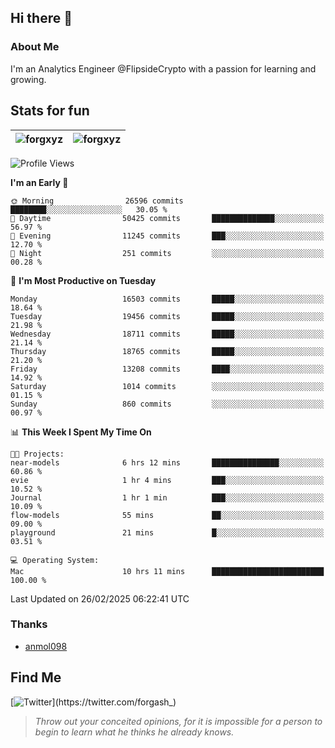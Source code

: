 ## Hi there 👋

### About Me

I'm an Analytics Engineer @FlipsideCrypto with a passion for learning and growing.
  
## Stats for fun

| <img align="center" src="https://github-readme-streak-stats.herokuapp.com/?user=forgxyz&theme=tokyonight" alt="forgxyz" /> | <img align="center" src="https://github-readme-stats.vercel.app/api?username=forgxyz&theme=tokyonight&show_icons=true" alt="forgxyz" /> |
| ------------- |------------- |


<!--START_SECTION:waka-->
![Profile Views](http://img.shields.io/badge/Profile%20Views-0-blue)

**I'm an Early 🐤** 

```text
🌞 Morning                26596 commits       ████████░░░░░░░░░░░░░░░░░   30.05 % 
🌆 Daytime                50425 commits       ██████████████░░░░░░░░░░░   56.97 % 
🌃 Evening                11245 commits       ███░░░░░░░░░░░░░░░░░░░░░░   12.70 % 
🌙 Night                  251 commits         ░░░░░░░░░░░░░░░░░░░░░░░░░   00.28 % 
```
📅 **I'm Most Productive on Tuesday** 

```text
Monday                   16503 commits       █████░░░░░░░░░░░░░░░░░░░░   18.64 % 
Tuesday                  19456 commits       █████░░░░░░░░░░░░░░░░░░░░   21.98 % 
Wednesday                18711 commits       █████░░░░░░░░░░░░░░░░░░░░   21.14 % 
Thursday                 18765 commits       █████░░░░░░░░░░░░░░░░░░░░   21.20 % 
Friday                   13208 commits       ████░░░░░░░░░░░░░░░░░░░░░   14.92 % 
Saturday                 1014 commits        ░░░░░░░░░░░░░░░░░░░░░░░░░   01.15 % 
Sunday                   860 commits         ░░░░░░░░░░░░░░░░░░░░░░░░░   00.97 % 
```


📊 **This Week I Spent My Time On** 

```text
🐱‍💻 Projects: 
near-models              6 hrs 12 mins       ███████████████░░░░░░░░░░   60.86 % 
evie                     1 hr 4 mins         ███░░░░░░░░░░░░░░░░░░░░░░   10.52 % 
Journal                  1 hr 1 min          ███░░░░░░░░░░░░░░░░░░░░░░   10.09 % 
flow-models              55 mins             ██░░░░░░░░░░░░░░░░░░░░░░░   09.00 % 
playground               21 mins             █░░░░░░░░░░░░░░░░░░░░░░░░   03.51 % 

💻 Operating System: 
Mac                      10 hrs 11 mins      █████████████████████████   100.00 % 
```


 Last Updated on 26/02/2025 06:22:41 UTC
<!--END_SECTION:waka-->

### Thanks
 - [anmol098](https://github.com/anmol098/waka-readme-stats/)
  
## Find Me
[![Twitter](https://img.shields.io/twitter/url/https/twitter.com/forgash_.svg?style=social&label=Follow%20%40forgash_)](https://twitter.com/forgash_)


> *Throw out your conceited opinions, for it is impossible for a person to begin to learn what he thinks he already knows.* 
